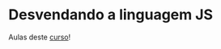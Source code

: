 # Desvendando a linguagem JS
Aulas deste [curso](https://www.youtube.com/watch?v=093dIOCNeIc&list=PLQCmSnNFVYnT1-oeDOSBnt164802rkegc)!
